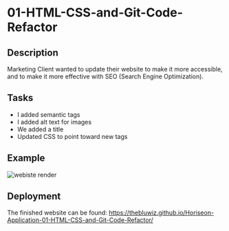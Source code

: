 # 01-HTML-CSS-and-Git-Code-Refactor

## Description

Marketing Client wanted to update their website to make it more accessible, and to make it more effective with SEO (Search Engine Optimization).

## Tasks

- I added semantic tags
- I added alt text for images
- We added a title
- Updated CSS to point toward new tags

## Example
![webiste render](assets/images/splash-page.png)

## Deployment

The finished website can be found: https://thebluwiz.github.io/Horiseon-Application-01-HTML-CSS-and-Git-Code-Refactor/